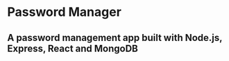 <h1>Password Manager</h1>

<h2>A password management app built with Node.js, Express, React and MongoDB</h2>